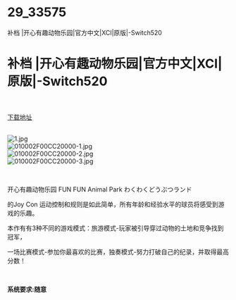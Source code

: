 # 29_33575
补档 |开心有趣动物乐园|官方中文|XCI|原版|-Switch520
# 补档 |开心有趣动物乐园|官方中文|XCI|原版|-Switch520
 <br/></br>
[下载地址](https://www.switch520.cc/article/33575 "下载地址")
<br/></br>

<p><img title="1.jpg" src="https://www.switch520.cc/muke_img/2022_06_28_1eb8cc7b6bd38.jpg" alt="1.jpg"><br>
<img title="010002F00CC20000-1.jpg" src="https://www.switch520.cc/muke_img/2022_06_28_f36f4607e7e9d.jpg" alt="010002F00CC20000-1.jpg"><br>
<img title="010002F00CC20000-2.jpg" src="https://www.switch520.cc/muke_img/2022_06_28_6420031145f6f.jpg" alt="010002F00CC20000-2.jpg"><br>
<img title="010002F00CC20000-3.jpg" src="https://www.switch520.cc/muke_img/2022_06_28_afeec6c8ef5a4.jpg" alt="010002F00CC20000-3.jpg"></p>
<p>&nbsp;</p>
<p>开心有趣动物乐园 FUN FUN Animal Park わくわくどうぶつランド</p>
<p>的Joy Con 运动控制和规则是如此简单，所有年龄和经验水平的球员将感受到游戏的乐趣。</p>
<p>本作有有3种不同的游戏模式：旅游模式-玩家被引导穿过动物的土地和竞争找到冠军，</p>
<p>一场比赛模式-参加你最喜欢的比赛，独奏模式-努力打破自己的纪录，并取得最高分数！</p>
<p>&nbsp;</p>
<p><strong>系统要求:随意</strong></p>



